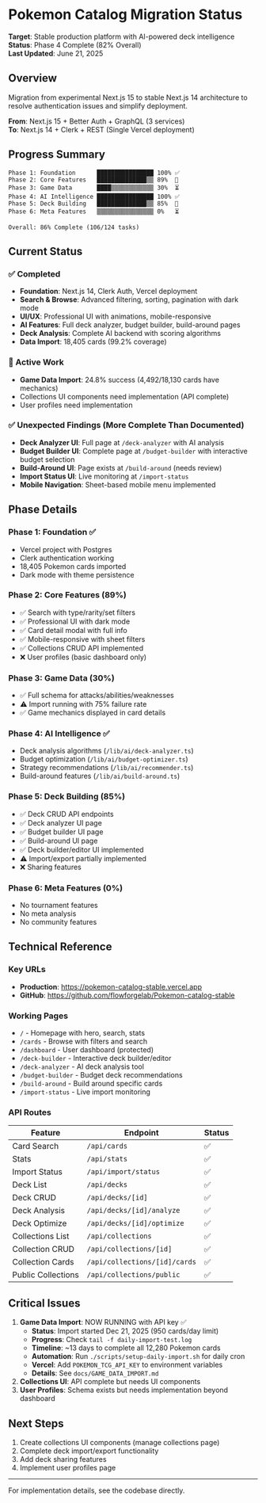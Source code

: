 # Pokemon Catalog Migration Status

**Target**: Stable production platform with AI-powered deck intelligence  
**Status**: Phase 4 Complete (82% Overall)  
**Last Updated**: June 21, 2025

## Overview

Migration from experimental Next.js 15 to stable Next.js 14 architecture to resolve authentication issues and simplify deployment.

**From**: Next.js 15 + Better Auth + GraphQL (3 services)  
**To**: Next.js 14 + Clerk + REST (Single Vercel deployment)

## Progress Summary

```
Phase 1: Foundation      ████████████████ 100% ✅
Phase 2: Core Features   ██████████████▒▒ 89%  🚧
Phase 3: Game Data       ████▒▒▒▒▒▒▒▒▒▒▒▒ 30%  ⏳
Phase 4: AI Intelligence ████████████████ 100% ✅
Phase 5: Deck Building   ██████████████▒▒ 85%  🚧
Phase 6: Meta Features   ▒▒▒▒▒▒▒▒▒▒▒▒▒▒▒▒ 0%   ⏳

Overall: 86% Complete (106/124 tasks)
```

## Current Status

### ✅ Completed
- **Foundation**: Next.js 14, Clerk Auth, Vercel deployment
- **Search & Browse**: Advanced filtering, sorting, pagination with dark mode
- **UI/UX**: Professional UI with animations, mobile-responsive
- **AI Features**: Full deck analyzer, budget builder, build-around pages
- **Deck Analysis**: Complete AI backend with scoring algorithms
- **Data Import**: 18,405 cards (99.2% coverage)

### 🚧 Active Work
- **Game Data Import**: 24.8% success (4,492/18,130 cards have mechanics)
- Collections UI components need implementation (API complete)
- User profiles need implementation

### ✅ Unexpected Findings (More Complete Than Documented)
- **Deck Analyzer UI**: Full page at `/deck-analyzer` with AI analysis
- **Budget Builder UI**: Complete page at `/budget-builder` with interactive budget selection
- **Build-Around UI**: Page exists at `/build-around` (needs review)
- **Import Status UI**: Live monitoring at `/import-status`
- **Mobile Navigation**: Sheet-based mobile menu implemented

## Phase Details

### Phase 1: Foundation ✅
- Vercel project with Postgres
- Clerk authentication working
- 18,405 Pokemon cards imported
- Dark mode with theme persistence

### Phase 2: Core Features (89%)
- ✅ Search with type/rarity/set filters
- ✅ Professional UI with dark mode
- ✅ Card detail modal with full info
- ✅ Mobile-responsive with sheet filters
- ✅ Collections CRUD API implemented
- ❌ User profiles (basic dashboard only)

### Phase 3: Game Data (30%)
- ✅ Full schema for attacks/abilities/weaknesses
- ⚠️ Import running with 75% failure rate
- ✅ Game mechanics displayed in card details

### Phase 4: AI Intelligence ✅
- Deck analysis algorithms (`/lib/ai/deck-analyzer.ts`)
- Budget optimization (`/lib/ai/budget-optimizer.ts`)
- Strategy recommendations (`/lib/ai/recommender.ts`)
- Build-around features (`/lib/ai/build-around.ts`)

### Phase 5: Deck Building (85%)
- ✅ Deck CRUD API endpoints
- ✅ Deck analyzer UI page
- ✅ Budget builder UI page
- ✅ Build-around UI page
- ✅ Deck builder/editor UI implemented
- ⚠️ Import/export partially implemented
- ❌ Sharing features

### Phase 6: Meta Features (0%)
- No tournament features
- No meta analysis
- No community features

## Technical Reference

### Key URLs
- **Production**: https://pokemon-catalog-stable.vercel.app
- **GitHub**: https://github.com/flowforgelab/Pokemon-catalog-stable

### Working Pages
- `/` - Homepage with hero, search, stats
- `/cards` - Browse with filters and search
- `/dashboard` - User dashboard (protected)
- `/deck-builder` - Interactive deck builder/editor
- `/deck-analyzer` - AI deck analysis tool
- `/budget-builder` - Budget deck recommendations
- `/build-around` - Build around specific cards
- `/import-status` - Live import monitoring

### API Routes
| Feature | Endpoint | Status |
|---------|----------|--------|
| Card Search | `/api/cards` | ✅ |
| Stats | `/api/stats` | ✅ |
| Import Status | `/api/import/status` | ✅ |
| Deck List | `/api/decks` | ✅ |
| Deck CRUD | `/api/decks/[id]` | ✅ |
| Deck Analysis | `/api/decks/[id]/analyze` | ✅ |
| Deck Optimize | `/api/decks/[id]/optimize` | ✅ |
| Collections List | `/api/collections` | ✅ |
| Collection CRUD | `/api/collections/[id]` | ✅ |
| Collection Cards | `/api/collections/[id]/cards` | ✅ |
| Public Collections | `/api/collections/public` | ✅ |

## Critical Issues

1. **Game Data Import**: NOW RUNNING with API key ✅
   - **Status**: Import started Dec 21, 2025 (950 cards/day limit)
   - **Progress**: Check `tail -f daily-import-test.log`
   - **Timeline**: ~13 days to complete all 12,280 Pokemon cards
   - **Automation**: Run `./scripts/setup-daily-import.sh` for daily cron
   - **Vercel**: Add `POKEMON_TCG_API_KEY` to environment variables
   - **Details**: See `docs/GAME_DATA_IMPORT.md`
2. **Collections UI**: API complete but needs UI components
3. **User Profiles**: Schema exists but needs implementation beyond dashboard

## Next Steps

1. Create collections UI components (manage collections page)
2. Complete deck import/export functionality
3. Add deck sharing features
4. Implement user profiles page

---

For implementation details, see the codebase directly.